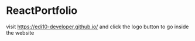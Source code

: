 # ReactPortfolio

visit https://edi10-developer.github.io/
and click the logo button to go inside the website
